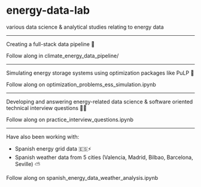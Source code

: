 # energy-data-lab
various data science &amp; analytical studies relating to energy data

----

Creating a full-stack data pipeline 🚰

Follow along in climate_energy_data_pipeline/
____

Simulating energy storage systems using optimization packages like PuLP 🔋

Follow along on optimization_problems_ess_simulation.ipynb
____

Developing and answering energy-related data science & software oriented technical interview questions 👩‍💻

Follow along on practice_interview_questions.ipynb
____ 

Have also been working with:
- Spanish energy grid data 🇪🇸⚡️
- Spanish weather data from 5 cities (Valencia, Madrid, Bilbao, Barcelona, Seville) ⛅️

Follow along on spanish_energy_data_weather_analysis.ipynb



